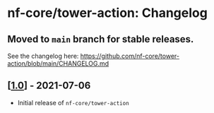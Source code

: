 # nf-core/tower-action: Changelog

## Moved to `main` branch for stable releases.

See the changelog here: https://github.com/nf-core/tower-action/blob/main/CHANGELOG.md


## [[1.0](https://github.com/nf-core/tower-action/releases/tag/1.0)] - 2021-07-06

* Initial release of `nf-core/tower-action`
